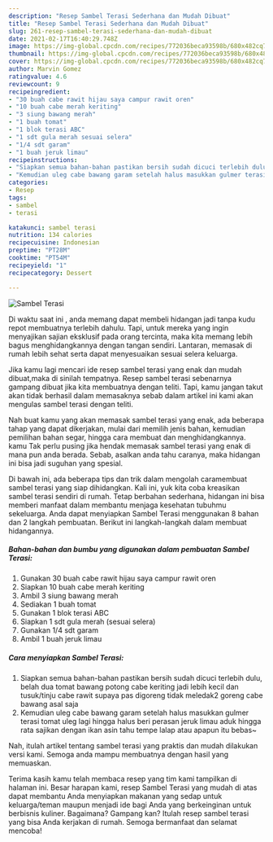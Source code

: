 ```yaml
---
description: "Resep Sambel Terasi Sederhana dan Mudah Dibuat"
title: "Resep Sambel Terasi Sederhana dan Mudah Dibuat"
slug: 261-resep-sambel-terasi-sederhana-dan-mudah-dibuat
date: 2021-02-17T16:40:29.748Z
image: https://img-global.cpcdn.com/recipes/772036beca93598b/680x482cq70/sambel-terasi-foto-resep-utama.jpg
thumbnail: https://img-global.cpcdn.com/recipes/772036beca93598b/680x482cq70/sambel-terasi-foto-resep-utama.jpg
cover: https://img-global.cpcdn.com/recipes/772036beca93598b/680x482cq70/sambel-terasi-foto-resep-utama.jpg
author: Marvin Gomez
ratingvalue: 4.6
reviewcount: 9
recipeingredient:
- "30 buah cabe rawit hijau saya campur rawit oren"
- "10 buah cabe merah keriting"
- "3 siung bawang merah"
- "1 buah tomat"
- "1 blok terasi ABC"
- "1 sdt gula merah sesuai selera"
- "1/4 sdt garam"
- "1 buah jeruk limau"
recipeinstructions:
- "Siapkan semua bahan-bahan pastikan bersih sudah dicuci terlebih dulu, belah dua tomat bawang potong cabe keriting jadi lebih kecil dan tusuk/tinju cabe rawit supaya pas digoreng tidak meledak2 goreng cabe bawang asal saja"
- "Kemudian uleg cabe bawang garam setelah halus masukkan gulmer terasi tomat uleg lagi hingga halus beri perasan jeruk limau aduk hingga rata sajikan dengan ikan asin tahu tempe lalap atau apapun itu bebas~"
categories:
- Resep
tags:
- sambel
- terasi

katakunci: sambel terasi 
nutrition: 134 calories
recipecuisine: Indonesian
preptime: "PT28M"
cooktime: "PT54M"
recipeyield: "1"
recipecategory: Dessert

---
```



![Sambel Terasi](https://img-global.cpcdn.com/recipes/772036beca93598b/680x482cq70/sambel-terasi-foto-resep-utama.jpg)

Di waktu  saat ini , anda memang dapat membeli hidangan jadi tanpa kudu repot membuatnya terlebih dahulu. Tapi, untuk mereka yang ingin menyajikan sajian eksklusif pada orang tercinta, maka kita memang lebih bagus menghidangkannya dengan tangan sendiri. Lantaran, memasak di rumah lebih sehat serta dapat menyesuaikan sesuai selera keluarga.

Jika kamu lagi mencari ide resep sambel terasi yang enak dan mudah dibuat,maka di sinilah tempatnya. Resep sambel terasi  sebenarnya gampang dibuat jika kita membuatnya dengan teliti. Tapi, kamu jangan takut akan tidak berhasil dalam memasaknya 
sebab dalam artikel ini kami akan mengulas sambel terasi dengan teliti.  



Nah buat kamu yang akan memasak sambel terasi yang enak, ada beberapa tahap yang dapat dikerjakan, mulai dari memilih jenis bahan, kemudian pemilihan bahan segar, hingga cara membuat dan menghidangkannya. kamu Tak perlu pusing jika hendak memasak sambel terasi yang enak di mana pun anda berada. Sebab, asalkan anda  tahu caranya, maka hidangan ini bisa jadi suguhan yang spesial.

Di bawah ini, ada beberapa tips dan trik dalam mengolah caramembuat sambel terasi yang siap dihidangkan. Kali ini, yuk kita coba kreasikan sambel terasi sendiri di rumah. Tetap berbahan sederhana, hidangan ini bisa memberi manfaat dalam membantu menjaga kesehatan tubuhmu sekeluarga. Anda dapat menyiapkan Sambel Terasi menggunakan 8 bahan dan 2 langkah pembuatan. Berikut ini langkah-langkah dalam membuat hidangannya.

<!--inarticleads1-->

##### Bahan-bahan dan bumbu yang digunakan dalam pembuatan Sambel Terasi:

1. Gunakan 30 buah cabe rawit hijau saya campur rawit oren
1. Siapkan 10 buah cabe merah keriting
1. Ambil 3 siung bawang merah
1. Sediakan 1 buah tomat
1. Gunakan 1 blok terasi ABC
1. Siapkan 1 sdt gula merah (sesuai selera)
1. Gunakan 1/4 sdt garam
1. Ambil 1 buah jeruk limau




<!--inarticleads2-->

##### Cara menyiapkan Sambel Terasi:

1. Siapkan semua bahan-bahan pastikan bersih sudah dicuci terlebih dulu, belah dua tomat bawang potong cabe keriting jadi lebih kecil dan tusuk/tinju cabe rawit supaya pas digoreng tidak meledak2 goreng cabe bawang asal saja
1. Kemudian uleg cabe bawang garam setelah halus masukkan gulmer terasi tomat uleg lagi hingga halus beri perasan jeruk limau aduk hingga rata sajikan dengan ikan asin tahu tempe lalap atau apapun itu bebas~




Nah, itulah artikel tentang  sambel terasi  yang praktis dan mudah dilakukan versi kami. Semoga anda mampu membuatnya dengan hasil yang memuaskan. 

Terima kasih kamu telah membaca resep yang tim kami tampilkan di halaman ini. Besar harapan kami, resep  Sambel Terasi yang mudah di atas dapat membantu Anda menyiapkan makanan yang sedap untuk keluarga/teman maupun menjadi ide bagi Anda yang berkeinginan untuk berbisnis kuliner. Bagaimana? Gampang kan? Itulah resep sambel terasi yang bisa Anda kerjakan di rumah. Semoga bermanfaat dan selamat mencoba!

